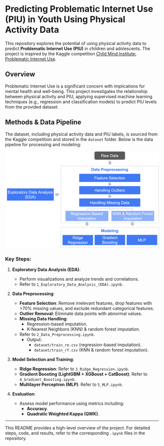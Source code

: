 # Predicting Problematic Internet Use (PIU) in Youth Using Physical Activity Data

This repository explores the potential of using physical activity data to predict **Problematic Internet Use (PIU)** in children and adolescents. The project is inspired by the Kaggle competition [Child Mind Institute: Problematic Internet Use](https://www.kaggle.com/competitions/child-mind-institute-problematic-internet-use/overview).

## Overview

Problematic Internet Use is a significant concern with implications for mental health and well-being. This project investigates the relationship between physical activity and PIU, applying supervised machine learning techniques (e.g., regression and classification models) to predict PIU levels from the provided dataset.

## Methods & Data Pipeline

The dataset, including physical activity data and PIU labels, is sourced from the Kaggle competition and stored in the `dataset` folder. Below is the data pipeline for processing and modeling:

![Data Pipeline](figures/data_pipeline.png)

### Key Steps:

1. **Exploratory Data Analysis (EDA)**:
   - Perform visualizations and analyze trends and correlations.  
   - Refer to `1_Exploratory_Data_Analysis_(EDA).ipynb`.

2. **Data Preprocessing**:
   - **Feature Selection**: Remove irrelevant features, drop features with >70% missing values, and exclude redundant categorical features.
   - **Outlier Removal**: Eliminate data points with abnormal values.
   - **Missing Data Handling**:
     - Regression-based imputation.
     - K-Nearest Neighbors (KNN) & random forest imputation.
   - Refer to `2_Data_Preprocessing.ipynb`.  
     - Output: 
       - `dataset/train_re.csv` (regression-based imputation).
       - `dataset/train_rf.csv` (KNN & random forest imputation).

3. **Model Selection and Training**:
   - **Ridge Regression**: Refer to `3_Ridge_Regression.ipynb`.
   - **Gradient Boosting (LightGBM + XGBoost + CatBoost)**: Refer to `4_Gradient_Boosting.ipynb`.
   - **Multilayer Perceptron (MLP)**: Refer to `5_MLP.ipynb`.

4. **Evaluation**:
   - Assess model performance using metrics including:
     - **Accuracy**.
     - **Quadratic Weighted Kappa (QWK)**.

---

This README provides a high-level overview of the project. For detailed steps, code, and results, refer to the corresponding `.ipynb` files in the repository.
